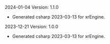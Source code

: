 2024-01-04 Version: 1.1.0
- Generated csharp 2023-03-13 for xrEngine.

2023-12-21 Version: 1.0.0
- Generated csharp 2023-03-13 for xrEngine.

